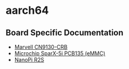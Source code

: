 aarch64
=======

Board Specific Documentation
----------------------------

- [Marvell CN9130-CRB](cn9130-crb/)
- [Microchip SparX-5i PCB135 (eMMC)](sparx5-pcb135/)
- [NanoPi R2S](r2s/)
